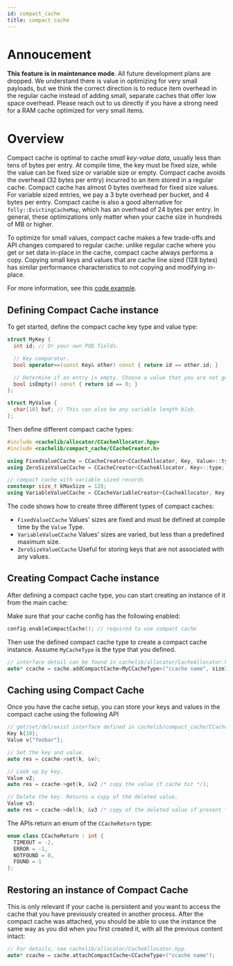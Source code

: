 ```yaml
---
id: compact_cache
title: compact cache
---
```


# Annoucement

**This feature is in maintenance mode**. All future development plans are dropped. We understand there is value in optimizing for very small payloads, but we think the correct direction is to reduce item overhead in the regular cache instead of adding small, separate caches that offer low space overhead. Please reach out to us directly if you have a strong need for a RAM cache optimized for very small items.

# Overview

Compact cache is optimal to cache *small key-value data*, usually less than tens of bytes per entry. At compile time, the key must be fixed size, while the value can be fixed size or variable size or empty. Compact cache avoids the overhead (32 bytes per entry) incurred to an item stored in a regular cache. Compact cache has almost 0 bytes overhead for fixed size values. For variable sized entries, we pay a 3 byte overhead per bucket, and 4 bytes per entry. Compact cache is also a good alternative for `folly::EvictingCacheMap`, which has an overhead of 24 bytes per entry. In general, these optimizations only matter when your cache size in hundreds of MB or higher.

To optimize for small values, compact cache makes a few trade-offs and API changes compared to regular cache: unlike regular cache where you get or set data in-place in the cache, compact cache always performs a copy. Copying small keys and values that are cache line sized (128 bytes) has similar performance characteristics to not copying and modifying in-place.

For more information, see this [code example](https://phabricator.intern.facebook.com/diffusion/FBS/browse/master/fbcode/cachelib/examples/simple_compact_cache/main.cpp).

## Defining Compact Cache instance

To get started, define the compact cache key type and value type:


```cpp
struct MyKey {
  int id; // Or your own POD fields.

  // Key comparator.
  bool operator==(const Key& other) const { return id == other.id; }

  // Determine if an entry is empty. Choose a value that you are not going to cache.
  bool isEmpty() const { return id == 0; }
};

struct MyValue {
  char[10] buf; // This can also be any variable length blob.
};
```


Then define different compact cache types:


```cpp
#include <cachelib/allocator/CCacheAllocator.hpp>
#include <cachelib/compact_cache/CCacheCreator.h>

using FixedValueCCache = CCacheCreator<CCacheAllocator, Key, Value>::type;
using ZeroSizeValueCCache = CCacheCreator<CCacheAllocator, Key>::type;

// compact cache with variable sized records
constexpr size_t kMaxSize = 128;
using VariableValueCCache = CCacheVariableCreator<CCacheAllocator, Key, kMaxSize>::type;
```


The code shows how to create three different types of compact caches:

- `FixedValueCCache`
Values' sizes are fixed and must be defined at compile time by the `Value` Type.
- `VariableValueCCache`
Values' sizes are varied, but less than a predefined maximum size.
- `ZeroSizeValueCCache`
Useful for storing keys that are not associated with any values.

## Creating Compact Cache instance

After defining a compact cache type, you can start creating an instance of it from the main cache:

Make sure that your cache config has the following enabled:


```cpp
config.enableCompactCache(); // required to use compact cache
```


Then use the defined compact cache type to create a compact cache instance. Assume `MyCacheType` is the type that you defined.


```cpp
// interface detail can be found in cachelib/allocator/CacheAllocator.hpp
auto* ccache = cache.addCompactCache<MyCCacheType>("ccache name", sizeInBytes);
```


## Caching using Compact Cache

Once you have the cache setup, you can store your keys and values in the compact cache using the following API


```cpp
// get/set/del/exist interface defined in cachelib/compact_cache/CCache.h
Key k{10};
Value v{"foobar"};

// Set the key and value.
auto res = ccache->set(k, &v);

// Look up by key.
Value v2;
auto res = ccache->get(k, &v2 /* copy the value if cache hit */);

// Delete the key. Returns a copy of the deleted value.
Value v3;
auto res = ccache->del(k, &v3 /* copy of the deleted value if present */);
```


The APIs return an enum of the `CCacheReturn` type:


```cpp
enum class CCacheReturn : int {
  TIMEOUT = -2,
  ERROR = -1,
  NOTFOUND = 0,
  FOUND = 1
};
```


## Restoring an instance of Compact Cache

This is only relevant if your cache is persistent and you want to access the cache that you have previously created in another process. After the compact cache was attached, you should be able to use the instance the same way as you did when you first created it, with all the previous content intact:


```cpp
// For details, see cachelib/allocator/CacheAllocator.hpp.
auto* ccache = cache.attachCompactCache<CCacheType>("ccache name");
```
